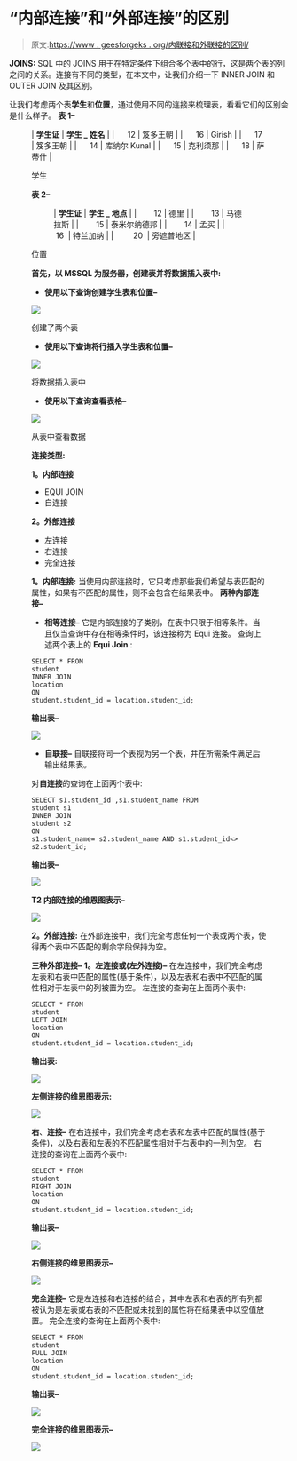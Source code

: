 # “内部连接”和“外部连接”的区别

> 原文:[https://www . geesforgeks . org/内联接和外联接的区别/](https://www.geeksforgeeks.org/difference-between-inner-join-and-outer-join/)

**JOINS:**
SQL 中的 JOINS 用于在特定条件下组合多个表中的行，这是两个表的列之间的关系。连接有不同的类型，在本文中，让我们介绍一下 INNER JOIN 和 OUTER JOIN 及其区别。

让我们考虑两个表**学生**和**位置**，通过使用不同的连接来梳理表，看看它们的区别会是什么样子。
**表 1–**

<figure class="table">

| **学生证** | **学生 _ 姓名** |
|      12 | 笈多王朝 |
|      16 | Girish |
|      17 | 笈多王朝 |
|      14 | 库纳尔 Kunal |
|      15 | 克利须那 |
|      18 | 萨蒂什 |

学生

**表 2–**

<figure class="table">

| **学生证** | **学生 _ 地点** |
|        12 | 德里 |
|        13 | 马德拉斯 |
|        15 | 泰米尔纳德邦 |
|        14 | 孟买 |
|        16  | 特兰加纳 |
|         20  | 旁遮普地区 |

</figure>

位置

**首先，以 MSSQL 为服务器，创建表并将数据插入表中:**

*   **使用以下查询创建学生表和位置–**

![](img/f6a356da61c8888b000e44381c00febc.png)

创建了两个表

*   **使用以下查询将行插入学生表和位置–**

![](img/0c05e47acf37b3a191521e4e7730107a.png)

将数据插入表中

*   **使用以下查询查看表格–**

![](img/fad2143f55d61f34ad81793f5e671fb9.png)

从表中查看数据

**连接类型:**

**1。内部连接**

*   EQUI JOIN
*   自连接

**2。外部连接**

*   左连接
*   右连接
*   完全连接

**1。内部连接:**
当使用内部连接时，它只考虑那些我们希望与表匹配的属性，如果有不匹配的属性，则不会包含在结果表中。
**两种内部连接–**

*   **相等连接–**
    它是内部连接的子类别，在表中只限于相等条件。当且仅当查询中存在相等条件时，该连接称为 Equi 连接。
    查询上述两个表上的 **Equi Join** :

```
SELECT * FROM 
student 
INNER JOIN 
location
ON 
student.student_id = location.student_id;
```

**输出表–**

![](img/41a85b6424d3c9fa028300ff96f6c65d.png)

*   **自联接–**
    自联接将同一个表视为另一个表，并在所需条件满足后输出结果表。

对**自连接**的查询在上面两个表中:

```
SELECT s1.student_id ,s1.student_name FROM 
student s1
INNER JOIN 
student s2 
ON 
s1.student_name= s2.student_name AND s1.student_id<> s2.student_id;
```

**输出表–**

![](img/68d88ed2c2f98b3e3400ecb9076c4ea8.png)

**T2 内部连接的维恩图表示–**

![](img/6a96162adb28fd2b693d5002cda74d2e.png)

**2。外部连接:**
在外部连接中，我们完全考虑任何一个表或两个表，使得两个表中不匹配的剩余字段保持为空。

**三种外部连接–**
**1。左连接或(左外连接)–**
在左连接中，我们完全考虑左表和右表中匹配的属性(基于条件)，以及左表和右表中不匹配的属性相对于左表中的列被置为空。
左连接的查询在上面两个表中:

```
SELECT * FROM 
student 
LEFT JOIN 
location
ON 
student.student_id = location.student_id;
```

**输出表:**

![](img/bee45bf83116edfe727783a418b89bdb.png)

**左侧连接的维恩图表示:**

![](img/6f56aa59846841c3ac67e0514263344c.png)

**右**、**连接–**
在右连接中，我们完全考虑右表和左表中匹配的属性(基于条件)，以及右表和左表的不匹配属性相对于右表中的一列为空。
右连接的查询在上面两个表中:

```
SELECT * FROM 
student 
RIGHT JOIN 
location
ON 
student.student_id = location.student_id;
```

**输出表–**

![](img/257ab90170e2f4022acc0a91c53754dd.png)

**右侧连接的维恩图表示–**

![](img/408d0523cffa459458f92760da7cc6fc.png)

**完全连接–**
它是左连接和右连接的结合，其中左表和右表的所有列都被认为是左表或右表的不匹配或未找到的属性将在结果表中以空值放置。
完全连接的查询在上面两个表中:

```
SELECT * FROM 
student 
FULL JOIN 
location
ON 
student.student_id = location.student_id;
```

**输出表–**

![](img/1ca0beb73057d7cf383bd5d7451ff57b.png)

**完全连接的维恩图表示–**

![](img/9a6147b26145671c3fffb9d9a8be8cb2.png)

</figure>